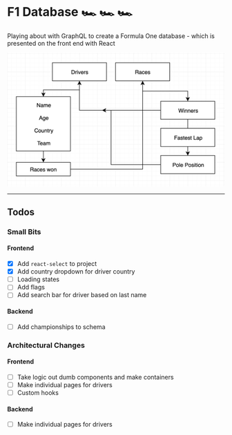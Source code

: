 # F1 Database   🏎️ 🏎️️️️ 🏎️️️

Playing about with GraphQL to create a Formula One database - which is presented on the front end with React

![Site](static/graph.png?raw=true "Graph")

---

## Todos  
### Small Bits
#### Frontend 
* [x] Add `react-select` to project
* [x] Add country dropdown for driver country
* [ ] Loading states
* [ ] Add flags 
* [ ] Add search bar for driver based on last name 
#### Backend
* [ ] Add championships to schema

### Architectural Changes
#### Frontend
* [ ] Take logic out dumb components and make containers 
* [ ] Make individual pages for drivers
* [ ] Custom hooks
#### Backend
* [ ] Make individual pages for drivers

